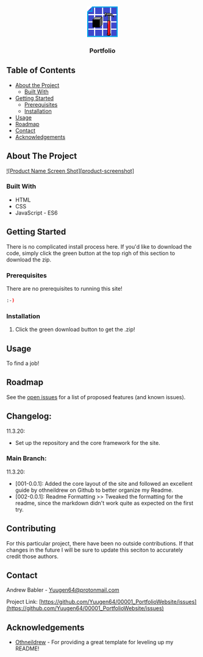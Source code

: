 <!-- PROJECT LOGO -->
<br />
<p align="center">
  <a href="https://github.com/Yuugen64/00001_PortfolioWebsite/blob/main/README.md">
    <img src="assets/constructionIcon.png" alt="Logo" width="80" height="80">
  </a>

  <h3 align="center">Portfolio</h3>

  </p>
</p>



<!-- TABLE OF CONTENTS -->
## Table of Contents

* [About the Project](#about-the-project)
  * [Built With](#built-with)
* [Getting Started](#getting-started)
  * [Prerequisites](#prerequisites)
  * [Installation](#installation)
* [Usage](#usage)
* [Roadmap](#roadmap)
* [Contact](#contact)
* [Acknowledgements](#acknowledgements)




<!-- ABOUT THE PROJECT -->
## About The Project

[![Product Name Screen Shot][product-screenshot]](https://example.com)


### Built With
* HTML
* CSS
* JavaScript - ES6



<!-- GETTING STARTED -->
## Getting Started

There is no complicated install process here. If you'd like to download the code, simply click the green button at the top righ of this section to download the zip.



### Prerequisites

There are no prerequisites to running this site!
```sh
:-)
```

### Installation

1. Click the green download button to get the .zip!



<!-- USAGE EXAMPLES -->
## Usage

To find a job!



<!-- ROADMAP -->
## Roadmap

See the [open issues](https://github.com/Yuugen64/00001_PortfolioWebsite/issues) for a list of proposed features (and known issues).



<!-- CHANGELOG -->
## Changelog:

11.3.20:
- Set up the repository and the core framework for the site.

### Main Branch:

11.3.20:
- [001-0.0.1]: Added the core layout of the site and followed an excellent guide by othneildrew on Github to better organize my Readme.
- [002-0.0.1]: Readme Formatting >> Tweaked the formatting for the readme, since the markdown didn't work quite as expected on the first try.



<!-- CONTRIBUTING -->
## Contributing

For this particular project, there have been no outside contributions. If that changes in the future I will be sure to update this seciton to accurately credit those authors.



<!-- CONTACT -->
## Contact

Andrew Babler - Yuugen64@protonmail.com

Project Link: [https://github.com/Yuugen64/00001_PortfolioWebsite/issues](https://github.com/Yuugen64/00001_PortfolioWebsite/issues)



<!-- ACKNOWLEDGEMENTS -->
## Acknowledgements
* [Othneildrew](https://github.com/othneildrew/Best-README-Template/blob/master/README.md) - For providing a great template for leveling up my README!


